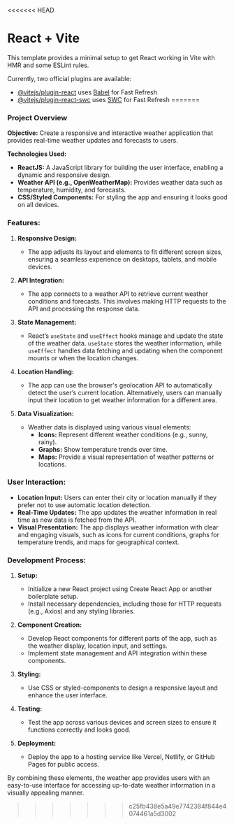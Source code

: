 <<<<<<< HEAD
# React + Vite

This template provides a minimal setup to get React working in Vite with HMR and some ESLint rules.

Currently, two official plugins are available:

- [@vitejs/plugin-react](https://github.com/vitejs/vite-plugin-react/blob/main/packages/plugin-react/README.md) uses [Babel](https://babeljs.io/) for Fast Refresh
- [@vitejs/plugin-react-swc](https://github.com/vitejs/vite-plugin-react-swc) uses [SWC](https://swc.rs/) for Fast Refresh
=======
### **Project Overview**

**Objective:**
Create a responsive and interactive weather application that provides real-time weather updates and forecasts to users.

**Technologies Used:**
- **ReactJS:** A JavaScript library for building the user interface, enabling a dynamic and responsive design.
- **Weather API (e.g., OpenWeatherMap):** Provides weather data such as temperature, humidity, and forecasts.
- **CSS/Styled Components:** For styling the app and ensuring it looks good on all devices.

### **Features:**

1. **Responsive Design:**
   - The app adjusts its layout and elements to fit different screen sizes, ensuring a seamless experience on desktops, tablets, and mobile devices.

2. **API Integration:**
   - The app connects to a weather API to retrieve current weather conditions and forecasts. This involves making HTTP requests to the API and processing the response data.

3. **State Management:**
   - React’s `useState` and `useEffect` hooks manage and update the state of the weather data. `useState` stores the weather information, while `useEffect` handles data fetching and updating when the component mounts or when the location changes.

4. **Location Handling:**
   - The app can use the browser's geolocation API to automatically detect the user’s current location. Alternatively, users can manually input their location to get weather information for a different area.

5. **Data Visualization:**
   - Weather data is displayed using various visual elements:
     - **Icons:** Represent different weather conditions (e.g., sunny, rainy).
     - **Graphs:** Show temperature trends over time.
     - **Maps:** Provide a visual representation of weather patterns or locations.

### **User Interaction:**

- **Location Input:** Users can enter their city or location manually if they prefer not to use automatic location detection.
- **Real-Time Updates:** The app updates the weather information in real time as new data is fetched from the API.
- **Visual Presentation:** The app displays weather information with clear and engaging visuals, such as icons for current conditions, graphs for temperature trends, and maps for geographical context.

### **Development Process:**

1. **Setup:**
   - Initialize a new React project using Create React App or another boilerplate setup.
   - Install necessary dependencies, including those for HTTP requests (e.g., Axios) and any styling libraries.

2. **Component Creation:**
   - Develop React components for different parts of the app, such as the weather display, location input, and settings.
   - Implement state management and API integration within these components.

3. **Styling:**
   - Use CSS or styled-components to design a responsive layout and enhance the user interface.

4. **Testing:**
   - Test the app across various devices and screen sizes to ensure it functions correctly and looks good.

5. **Deployment:**
   - Deploy the app to a hosting service like Vercel, Netlify, or GitHub Pages for public access.

By combining these elements, the weather app provides users with an easy-to-use interface for accessing up-to-date weather information in a visually appealing manner.
>>>>>>> c25fb438e5a49e7742384f844e4074461a5d3002
